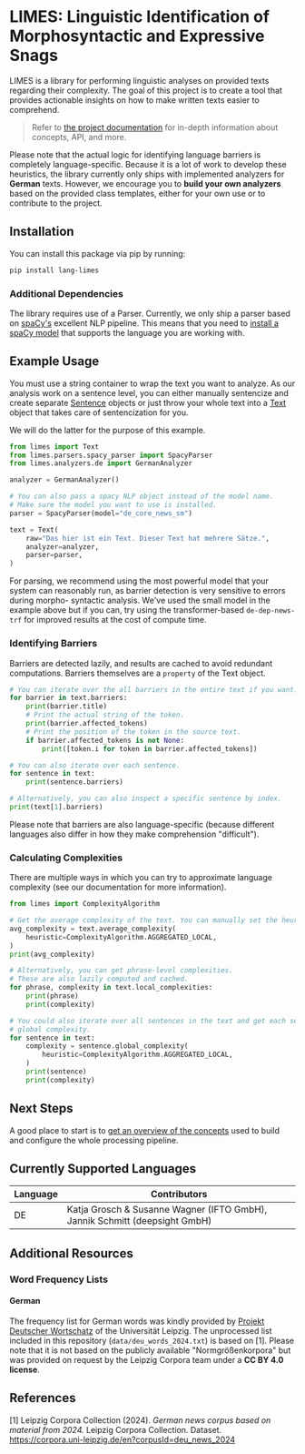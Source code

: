 # LIMES: Linguistic Identification of Morphosyntactic and Expressive Snags
LIMES is a library for performing linguistic analyses on provided texts
regarding their complexity. The goal of this project is to create a tool that
provides actionable insights on how to make written texts easier to comprehend.

> Refer to [the project documentation](https://deepsight.codeberg.page/LIMES/)
> for in-depth information about concepts, API, and more.

Please note that the actual logic for identifying language barriers is
completely language-specific. Because it is a lot of work to develop these
heuristics, the library currently only ships with implemented analyzers for
**German** texts. However, we encourage you to **build your own analyzers**
based on the provided class templates, either for your own use or to
contribute to the project.

## Installation
You can install this package via pip by running:

```bash
pip install lang-limes
```

### Additional Dependencies
The library requires use of a Parser. Currently, we only ship a parser based on
[spaCy's](https://spacy.io/) excellent NLP pipeline. This means that you need to
[install a spaCy model](https://spacy.io/usage/models/) that supports the
language you are working with.

## Example Usage
You must use a string container to wrap the text you want to analyze. As our
analysis work on a sentence level, you can either manually sentencize and create
separate [Sentence](https://deepsight.codeberg.page/LIMES/api/sentence.html)
objects or just throw your whole text into a
[Text](https://deepsight.codeberg.page/LIMES/api/text.html) object that takes
care of sentencization for you.

We will do the latter for the purpose of this example.

```python
from limes import Text
from limes.parsers.spacy_parser import SpacyParser
from limes.analyzers.de import GermanAnalyzer

analyzer = GermanAnalyzer()

# You can also pass a spacy NLP object instead of the model name.
# Make sure the model you want to use is installed.
parser = SpacyParser(model="de_core_news_sm")

text = Text(
    raw="Das hier ist ein Text. Dieser Text hat mehrere Sätze.",
    analyzer=analyzer,
    parser=parser,
)
```

For parsing, we recommend using the most powerful model that your system can
reasonably run, as barrier detection is very sensitive to errors during morpho-
syntactic analysis. We've used the small model in the example above but if you
can, try using the transformer-based `de-dep-news-trf` for improved results at
the cost of compute time.

### Identifying Barriers
Barriers are detected lazily, and results are cached to avoid redundant
computations. Barriers themselves are a `property` of the Text object.

```python
# You can iterate over the all barriers in the entire text if you want.
for barrier in text.barriers:
    print(barrier.title)
    # Print the actual string of the token.
    print(barrier.affected_tokens)
    # Print the position of the token in the source text.
    if barrier.affected_tokens is not None:
        print([token.i for token in barrier.affected_tokens])

# You can also iterate over each sentence.
for sentence in text:
    print(sentence.barriers)

# Alternatively, you can also inspect a specific sentence by index.
print(text[1].barriers)
```

Please note that barriers are also language-specific (because different
languages also differ in how they make comprehension "difficult").

### Calculating Complexities
There are multiple ways in which you can try to approximate language complexity
(see our documentation for more information).

```python
from limes import ComplexityAlgorithm

# Get the average complexity of the text. You can manually set the heuristic.
avg_complexity = text.average_complexity(
    heuristic=ComplexityAlgorithm.AGGREGATED_LOCAL,
)
print(avg_complexity)

# Alternatively, you can get phrase-level complexities.
# These are also lazily computed and cached.
for phrase, complexity in text.local_complexities:
    print(phrase)
    print(complexity)

# You could also iterate over all sentences in the text and get each sentence's
# global complexity.
for sentence in text:
    complexity = sentence.global_complexity(
        heuristic=ComplexityAlgorithm.AGGREGATED_LOCAL,
    )
    print(sentence)
    print(complexity)
```

## Next Steps
A good place to start is to
[get an overview of the concepts](https://deepsight.codeberg.page/LIMES/concepts/overview.html)
used to build and configure the whole processing pipeline.

## Currently Supported Languages
|Language|Contributors|
|--------|------------|
|DE|Katja Grosch & Susanne Wagner (IFTO GmbH), Jannik Schmitt (deepsight GmbH)|

## Additional Resources
### Word Frequency Lists
#### German
The frequency list for German words was kindly provided by [Projekt Deutscher Wortschatz](https://wortschatz-leipzig.de/de)
of the Universität Leipzig. The unprocessed list included in this repository
(`data/deu_words_2024.txt`) is based on [1]. Please note that it is not based on
the publicly available "Normgrößenkorpora" but was provided on request by the
Leipzig Corpora team under a **CC BY 4.0 license**.

## References
<a id="1">[1]</a>
Leipzig Corpora Collection (2024).
*German news corpus based on material from 2024.*
Leipzig Corpora Collection. Dataset.
https://corpora.uni-leipzig.de/en?corpusId=deu_news_2024
